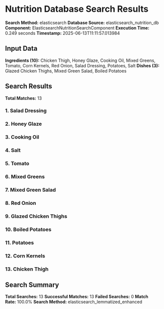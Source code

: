 # Nutrition Database Search Results

**Search Method:** elasticsearch
**Database Source:** elasticsearch_nutrition_db
**Component:** ElasticsearchNutritionSearchComponent
**Execution Time:** 0.249 seconds
**Timestamp:** 2025-06-13T11:11:57.013984

## Input Data
**Ingredients (10):** Chicken Thigh, Honey Glaze, Cooking Oil, Mixed Greens, Tomato, Corn Kernels, Red Onion, Salad Dressing, Potatoes, Salt
**Dishes (3):** Glazed Chicken Thighs, Mixed Green Salad, Boiled Potatoes

## Search Results
**Total Matches:** 13

### 1. Salad Dressing

### 2. Honey Glaze

### 3. Cooking Oil

### 4. Salt

### 5. Tomato

### 6. Mixed Greens

### 7. Mixed Green Salad

### 8. Red Onion

### 9. Glazed Chicken Thighs

### 10. Boiled Potatoes

### 11. Potatoes

### 12. Corn Kernels

### 13. Chicken Thigh

## Search Summary
**Total Searches:** 13
**Successful Matches:** 13
**Failed Searches:** 0
**Match Rate:** 100.0%
**Search Method:** elasticsearch_lemmatized_enhanced
